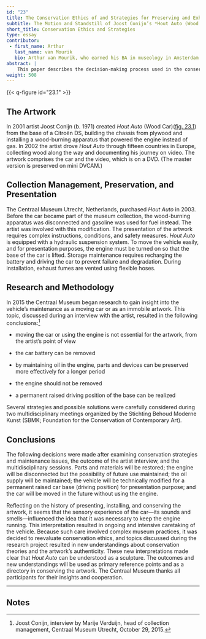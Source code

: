```yaml
---
id: "23"
title: The Conservation Ethics of and Strategies for Preserving and Exhibiting <br class="pdf-toc" />an Operational Car
subtitle: The Motion and Standstill of Joost Conijn’s *Hout Auto (Wood Car)*
short_title: Conservation Ethics and Strategies
type: essay
contributor:
 - first_name: Arthur
   last_name: van Mourik
   bio: Arthur van Mourik, who earned his BA in museology in Amsterdam in 2007 at the Reinwardt Academy, is collection manager at the Centraal Museum Utrecht, where he specializes in preserving contemporary artworks. He has worked for several institutions, including the Rijksmuseum Amsterdam and the Van Abbemuseum (Eindhoven, Netherlands). He was selected by the Mondriaan Fund for a research project at Instituto Buena Bista, Curaçao Center for Contemporary Art in 2016. He is interested in artist interviews and new approaches in the conservation of contemporary art.
abstract: |
    This paper describes the decision-making process used in the conservation of *Hout Auto* (Wood Car) by Joost Conijn (b. 1971). One of the crucial questions behind conservation strategies was whether to interpret the vehicle as a kinetic artwork or as a motionless relic. Possible approaches toward the work’s preservation were discussed with the artist and with a panel of professionals from various disciplines. These discussions, which resulted in the decision to preserve the vehicle as a static sculpture, brought new insights to different analytical approaches.
weight: 508
---
```


{{< q-figure id="23.1" >}}

## The Artwork

In 2001 artist Joost Conijn (b. 1971) created *Hout Auto* (Wood Car)([fig. 23.1](#fig-23-1)) from the base of a Citroën DS, building the chassis from plywood and installing a wood-burning apparatus that powered the engine instead of gas. In 2002 the artist drove *Hout Auto* through fifteen countries in Europe, collecting wood along the way and documenting his journey on video. The artwork comprises the car and the video, which is on a DVD. (The master version is preserved on mini DVCAM.)

## Collection Management, Preservation, and Presentation

The Centraal Museum Utrecht, Netherlands, purchased *Hout Auto* in 2003. Before the car became part of the museum collection, the wood-burning apparatus was disconnected and gasoline was used for fuel instead. The artist was involved with this modification. The presentation of the artwork requires complex instructions, conditions, and safety measures. *Hout Auto* is equipped with a hydraulic suspension system. To move the vehicle easily, and for presentation purposes, the engine must be turned on so that the base of the car is lifted. Storage maintenance requires recharging the battery and driving the car to prevent failure and degradation. During installation, exhaust fumes are vented using flexible hoses.

## Research and Methodology

In 2015 the Centraal Museum began research to gain insight into the vehicle’s maintenance as a moving car or as an immobile artwork. This topic, discussed during an interview with the artist, resulted in the following conclusions:[^1]

-   moving the car or using the engine is not essential for the artwork, from the artist’s point of view

-   the car battery can be removed

-   by maintaining oil in the engine, parts and devices can be preserved more effectively for a longer period

-   the engine should not be removed

-   a permanent raised driving position of the base can be realized

Several strategies and possible solutions were carefully considered during two multidisciplinary meetings organized by the Stichting Behoud Moderne Kunst (SBMK; Foundation for the Conservation of Contemporary Art).

## Conclusions

The following decisions were made after examining conservation strategies and maintenance issues, the outcome of the artist interview, and the multidisciplinary sessions. Parts and materials will be restored; the engine will be disconnected but the possibility of future use maintained; the oil supply will be maintained; the vehicle will be technically modified for a permanent raised car base (driving position) for presentation purpose; and the car will be moved in the future without using the engine.

Reflecting on the history of presenting, installing, and conserving the artwork, it seems that the sensory experience of the car—its sounds and smells—influenced the idea that it was necessary to keep the engine running. This interpretation resulted in ongoing and intensive caretaking of the vehicle. Because such care involved complex museum practices, it was decided to reevaluate conservation ethics, and topics discussed during the research project resulted in new understandings about conservation theories and the artwork’s authenticity. These new interpretations made clear that *Hout Auto* can be understood as a sculpture. The outcomes and new understandings will be used as primary reference points and as a directory in conserving the artwork. The Centraal Museum thanks all participants for their insights and cooperation.

---

## Notes

[^1]: Joost Conijn, interview by Marije Verduijn, head of collection management, Centraal Museum Utrecht, October 29, 2015.
